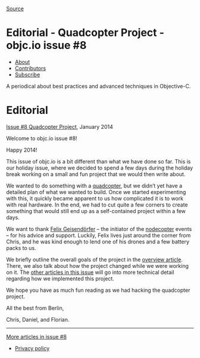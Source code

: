 [Source](http://www.objc.io/issue-8/editorial.html "Permalink to Editorial - Quadcopter Project - objc.io issue #8 ")

# Editorial - Quadcopter Project - objc.io issue #8 

  * [About][1]
  * [Contributors][2]
  * [Subscribe][3]

A periodical about best practices and advanced techniques in Objective-C.

# Editorial

[Issue #8 Quadcopter Project][4], January 2014

Welcome to objc.io issue #8!

Happy 2014!

This issue of objc.io is a bit different than what we have done so far. This is our holiday issue, where we decided to spend a few days during the holiday break working on a small and fun project that we would then write about.

We wanted to do something with a [quadcopter][5], but we didn’t yet have a detailed plan of what we wanted to build. Once we started experimenting with this, it quickly became apparent to us how complicated it is to work with real hardware. In the end, we had to cut quite a few corners to create something that would still end up as a self-contained project within a few days.

We want to thank [Felix Geisendörfer][6] – the initiator of the [nodecopter][7] events – for his advice and support. Luckily, Felix lives just around the corner from Chris, and he was kind enough to lend one of his drones and a few battery packs to us.

We briefly outline the overall goals of the project in the [overview article][8]. There, we also talk about how the project changed while we were working on it. The [other articles in this issue][9] will go into more technical detail regarding how we implemented this project.

We hope you have as much fun reading as we had hacking the quadcopter project.

All the best from Berlin,

Chris, Daniel, and Florian.




* * *

[More articles in issue #8][9]

  * [Privacy policy][10]

   [1]: http://www.objc.io/about.html
   [2]: http://www.objc.io/contributors.html
   [3]: http://www.objc.io/subscribe.html
   [4]: http://www.objc.io/issue-8/index.html
   [5]: https://en.wikipedia.org/wiki/Quadrocopter
   [6]: http://felixge.de
   [7]: http://nodecopter.com
   [8]: http://www.objc.io/issue-8/the-quadcopter-project.html
   [9]: http://www.objc.io/issue-8
   [10]: http://www.objc.io/privacy.html
